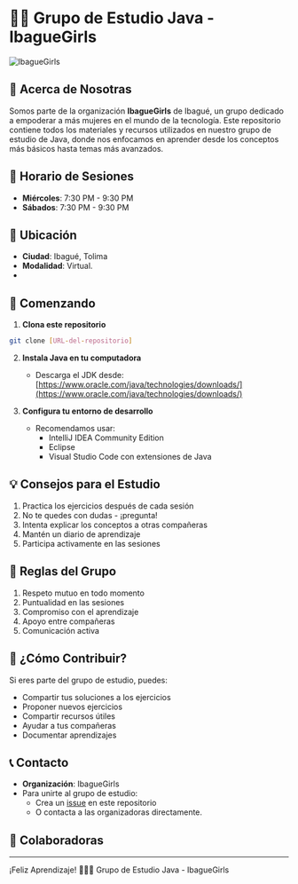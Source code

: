 # 👩‍💻 Grupo de Estudio Java - IbagueGirls

![IbagueGirls](https://img.shields.io/badge/IbagueGirls-Java%20Study%20Group-pink)

## 🎯 Acerca de Nosotras

Somos parte de la organización **IbagueGirls** de Ibagué, un grupo dedicado a empoderar a más mujeres en el mundo de la tecnología. Este repositorio contiene todos los materiales y recursos utilizados en nuestro grupo de estudio de Java, donde nos enfocamos en aprender desde los conceptos más básicos hasta temas más avanzados.

## 📅 Horario de Sesiones

- **Miércoles**: 7:30 PM - 9:30 PM
- **Sábados**: 7:30 PM - 9:30 PM

## 📍 Ubicación

- **Ciudad**: Ibagué, Tolima
- **Modalidad**: Virtual.
-

## 🚀 Comenzando

1. **Clona este repositorio**

```bash
git clone [URL-del-repositorio]
```

2. **Instala Java en tu computadora**

   - Descarga el JDK desde: [https://www.oracle.com/java/technologies/downloads/](https://www.oracle.com/java/technologies/downloads/)

3. **Configura tu entorno de desarrollo**
   - Recomendamos usar:
     - IntelliJ IDEA Community Edition
     - Eclipse
     - Visual Studio Code con extensiones de Java

## 💡 Consejos para el Estudio

1. Practica los ejercicios después de cada sesión
2. No te quedes con dudas - ¡pregunta!
3. Intenta explicar los conceptos a otras compañeras
4. Mantén un diario de aprendizaje
5. Participa activamente en las sesiones

## 📝 Reglas del Grupo

1. Respeto mutuo en todo momento
2. Puntualidad en las sesiones
3. Compromiso con el aprendizaje
4. Apoyo entre compañeras
5. Comunicación activa

## 🤝 ¿Cómo Contribuir?

Si eres parte del grupo de estudio, puedes:

- Compartir tus soluciones a los ejercicios
- Proponer nuevos ejercicios
- Compartir recursos útiles
- Ayudar a tus compañeras
- Documentar aprendizajes

## 📞 Contacto

- **Organización**: IbagueGirls
- Para unirte al grupo de estudio:
  - Crea un [issue](../../issues) en este repositorio
  - O contacta a las organizadoras directamente.

## 👥 Colaboradoras

---

¡Feliz Aprendizaje! 💪👩‍💻
Grupo de Estudio Java - IbagueGirls
